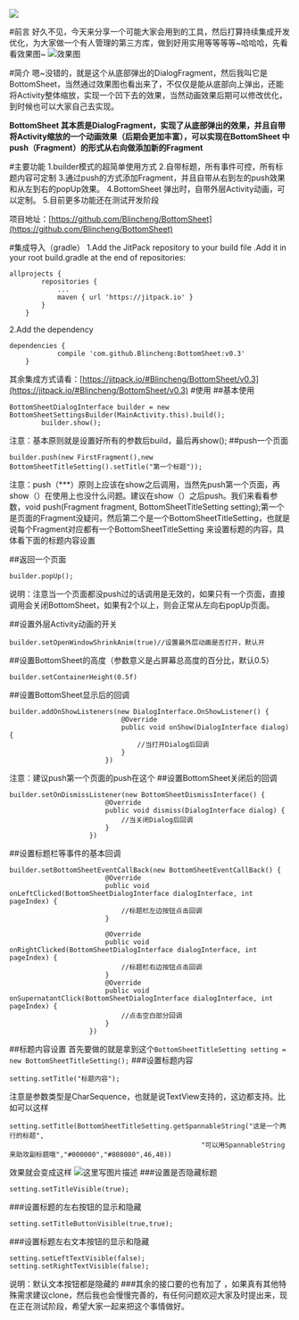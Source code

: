 [![](https://jitpack.io/v/Blincheng/BottomSheet.svg)](https://jitpack.io/#Blincheng/BottomSheet)

#前言
好久不见，今天来分享一个可能大家会用到的工具，然后打算持续集成开发优化，为大家做一个有人管理的第三方库，做到好用实用等等等等~哈哈哈，先看看效果图~
![效果图](http://img.blog.csdn.net/20170505102047348?watermark/2/text/aHR0cDovL2Jsb2cuY3Nkbi5uZXQvcXFfMjU4NjcxNDE=/font/5a6L5L2T/fontsize/400/fill/I0JBQkFCMA==/dissolve/70/gravity/SouthEast)

#简介
嗯~没错的，就是这个从底部弹出的DialogFragment，然后我叫它是BottomSheet，当然通过效果图也看出来了，不仅仅是能从底部向上弹出，还能将Activity整体缩放，实现一个凹下去的效果，当然动画效果后期可以修改优化，到时候也可以大家自己去实现。

**BottomSheet 其本质是DialogFragment，实现了从底部弹出的效果，并且自带将Activity缩放的一个动画效果（后期会更加丰富），可以实现在BottomSheet 中push（Fragment）的形式从右向做添加新的Fragment**

#主要功能
1.builder模式的超简单使用方式
2.自带标题，所有事件可控，所有标题内容可定制
3.通过push的方式添加Fragment，并且自带从右到左的push效果和从左到右的popUp效果。
4.BottomSheet 弹出时，自带外层Activity动画，可以定制。
5.目前更多功能还在测试开发阶段

项目地址：[https://github.com/Blincheng/BottomSheet](https://github.com/Blincheng/BottomSheet)

#集成导入（gradle）
1.Add the JitPack repository to your build file .Add it in your root build.gradle at the end of repositories:

```
allprojects {
		repositories {
			...
			maven { url 'https://jitpack.io' }
		}
	}
```

2.Add the dependency

```
dependencies {
	        compile 'com.github.Blincheng:BottomSheet:v0.3'
	}
```
其余集成方式请看：[https://jitpack.io/#Blincheng/BottomSheet/v0.3](https://jitpack.io/#Blincheng/BottomSheet/v0.3)
#使用
##基本使用

```
BottomSheetDialogInterface builder = new BottomSheetSettingsBuilder(MainActivity.this).build();
        builder.show();
```
注意：基本原则就是设置好所有的参数后build，最后再show();
##push一个页面

```
builder.push(new FirstFragment(),new BottomSheetTitleSetting().setTitle("第一个标题"));
```
注意：push（***）原则上应该在show之后调用，当然先push第一个页面，再show（）在使用上也没什么问题。建议在show（）之后push。我们来看看参数，void push(Fragment fragment, BottomSheetTitleSetting setting);第一个是页面的Fragment没疑问，然后第二个是一个BottomSheetTitleSetting，也就是说每个Fragment对应都有一个BottomSheetTitleSetting 来设置标题的内容，具体看下面的标题内容设置

##返回一个页面

```
builder.popUp();
```
说明：注意当一个页面都没push过的话调用是无效的，如果只有一个页面，直接调用会关闭BottomSheet，如果有2个以上，则会正常从左向右popUp页面。

##设置外层Activity动画的开关

```
builder.setOpenWindowShrinkAnim(true)//设置最外层动画是否打开，默认开
```
##设置BottomSheet的高度（参数意义是占屏幕总高度的百分比，默认0.5）

```
builder.setContainerHeight(0.5f)
```
##设置BottomSheet显示后的回调

```
builder.addOnShowListeners(new DialogInterface.OnShowListener() {
                            @Override
                            public void onShow(DialogInterface dialog) {
                                //当打开Dialog后回调
                            }
                        })
```
注意：建议push第一个页面的push在这个
##设置BottomSheet关闭后的回调

```
builder.setOnDismissListener(new BottomSheetDismissInterface() {
                        @Override
                        public void dismiss(DialogInterface dialog) {
                            //当关闭Dialog后回调
                        }
                    })
```

##设置标题栏等事件的基本回调

```
builder.setBottomSheetEventCallBack(new BottomSheetEventCallBack() {
                        @Override
                        public void onLeftClicked(BottomSheetDialogInterface dialogInterface, int pageIndex) {
                            //标题栏左边按钮点击回调
                        }

                        @Override
                        public void onRightClicked(BottomSheetDialogInterface dialogInterface, int pageIndex) {
                            //标题栏右边按钮点击回调
                        }
                        @Override
                        public void onSupernatantClick(BottomSheetDialogInterface dialogInterface, int pageIndex) {
                            //点击空白部分回调
                        }
                    })
```
##标题内容设置
首先要做的就是拿到这个`BottomSheetTitleSetting setting = new BottomSheetTitleSetting();`
###设置标题内容

```
setting.setTitle("标题内容");
```
注意是参数类型是CharSequence，也就是说TextView支持的，这边都支持。比如可以这样

```
setting.setTitle(BottomSheetTitleSetting.getSpannableString("这是一个两行的标题",
                                                "可以用SpannableString来助攻副标题哦","#000000","#808080",46,40))
```
效果就会变成这样
![这里写图片描述](http://img.blog.csdn.net/20170505111613296?watermark/2/text/aHR0cDovL2Jsb2cuY3Nkbi5uZXQvcXFfMjU4NjcxNDE=/font/5a6L5L2T/fontsize/400/fill/I0JBQkFCMA==/dissolve/70/gravity/SouthEast)
###设置是否隐藏标题

```
setting.setTitleVisible(true);
```
###设置标题的左右按钮的显示和隐藏

```
setting.setTitleButtonVisible(true,true);
```
###设置标题左右文本按钮的显示和隐藏

```
setting.setLeftTextVisible(false);
setting.setRightTextVisible(false);
```
说明：默认文本按钮都是隐藏的
###其余的接口要的也有加了 ，如果真有其他特殊需求建议clone，然后我也会慢慢完善的，有任何问题欢迎大家及时提出来，现在正在测试阶段，希望大家一起来把这个事情做好。